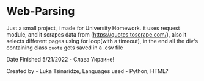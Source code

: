 # Web-Parsing
Just a small project, i made for University Homework. it uses request module, and it scrapes data from (https://quotes.toscrape.com/),
also it selects different pages using for loop(with a timeout), in the end all the div's containing class `quote` gets saved in a .csv file

Date Finished 5/21/2022 - Слава Украине!

Created by - Luka Tsinaridze, Languages used - Python, HTML?
